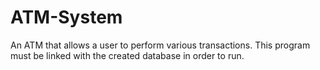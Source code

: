 # ATM-System
An ATM that allows a user to perform various transactions. This program must be linked with the created database in order to run.
